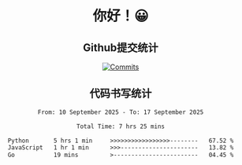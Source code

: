 <div align="center">
<h1>你好！😀</h1>

<h2>Github提交统计</h2>

[![Commits](https://github-readme-stats.ikunshare.com/api?username=ikun0014&include_all_commits=true&locale=cn&show_icons=true&bg_color=0,EC6C6C,FFD479,FFFC79,73FA79,73FDFF,D783FF)](https://github.com/ikun0014)

</div>



<div align="center">
<h2>代码书写统计</h2>
  
<!--START_SECTION:waka-->

```txt
From: 10 September 2025 - To: 17 September 2025

Total Time: 7 hrs 25 mins

Python       5 hrs 1 min     >>>>>>>>>>>>>>>>>--------   67.52 %
JavaScript   1 hr 1 min      >>>----------------------   13.82 %
Go           19 mins         >------------------------   04.45 %
```

<!--END_SECTION:waka-->

</div>
